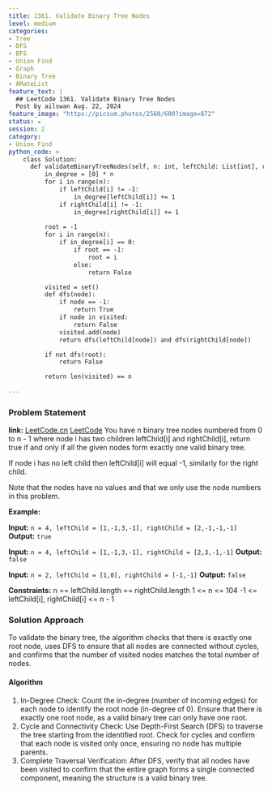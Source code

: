 ```yaml
---
title: 1361. Validate Binary Tree Nodes
level: medium
categories:
- Tree
- DFS
- BFS
- Union Find
- Graph
- Binary Tree
- AMateList
feature_text: |
  ## LeetCode 1361. Validate Binary Tree Nodes
  Post by ailswan Aug. 22, 2024
feature_image: "https://picsum.photos/2560/600?image=872"
status: ★
session: 2
category:
- Union Find
python_code: >
    class Solution:
      def validateBinaryTreeNodes(self, n: int, leftChild: List[int], rightChild: List[int]) -> bool:
          in_degree = [0] * n
          for i in range(n):
              if leftChild[i] != -1:
                  in_degree[leftChild[i]] += 1
              if rightChild[i] != -1:
                  in_degree[rightChild[i]] += 1
          
          root = -1
          for i in range(n):
              if in_degree[i] == 0:
                  if root == -1:
                      root = i
                  else:
                      return False

          visited = set()
          def dfs(node): 
              if node == -1:
                  return True
              if node in visited:
                  return False
              visited.add(node) 
              return dfs(leftChild[node]) and dfs(rightChild[node])

          if not dfs(root):
              return False

          return len(visited) == n
          
---
```


### Problem Statement
**link:**
[LeetCode.cn](https://leetcode.cn/problems/validate-binary-tree-nodes/)
[LeetCode](https://leetcode.com/validate-binary-tree-nodes/)
You have n binary tree nodes numbered from 0 to n - 1 where node i has two children leftChild[i] and rightChild[i], return true if and only if all the given nodes form exactly one valid binary tree.

If node i has no left child then leftChild[i] will equal -1, similarly for the right child.

Note that the nodes have no values and that we only use the node numbers in this problem.


**Example:**

**Input:** `n = 4, leftChild = [1,-1,3,-1], rightChild = [2,-1,-1,-1]`
**Output:** `true`

**Input:** `n = 4, leftChild = [1,-1,3,-1], rightChild = [2,3,-1,-1]`
**Output:** `false`

**Input:** `n = 2, leftChild = [1,0], rightChild = [-1,-1]`
**Output:** `false`

**Constraints:**
n == leftChild.length == rightChild.length
1 <= n <= 104
-1 <= leftChild[i], rightChild[i] <= n - 1

### Solution Approach
To validate the binary tree, the algorithm checks that there is exactly one root node, uses DFS to ensure that all nodes are connected without cycles, and confirms that the number of visited nodes matches the total number of nodes.

#### Algorithm
1. In-Degree Check: Count the in-degree (number of incoming edges) for each node to identify the root node (in-degree of 0). Ensure that there is exactly one root node, as a valid binary tree can only have one root.
2. Cycle and Connectivity Check: Use Depth-First Search (DFS) to traverse the tree starting from the identified root. Check for cycles and confirm that each node is visited only once, ensuring no node has multiple parents.
3. Complete Traversal Verification: After DFS, verify that all nodes have been visited to confirm that the entire graph forms a single connected component, meaning the structure is a valid binary tree.